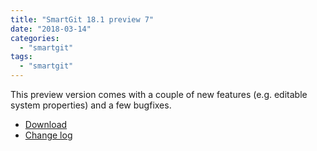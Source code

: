 ```yaml
---
title: "SmartGit 18.1 preview 7"
date: "2018-03-14"
categories: 
  - "smartgit"
tags: 
  - "smartgit"
---
```


This preview version comes with a couple of new features (e.g. editable system properties) and a few bugfixes.

- [Download](http://www.syntevo.com/smartgit/preview)
- [Change log](http://www.syntevo.com/smartgit/changelog-eap.txt)
